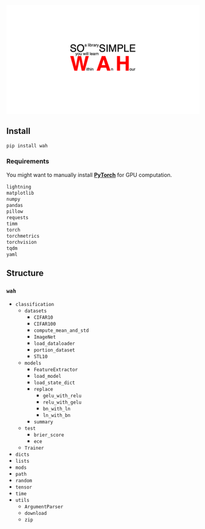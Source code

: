 ![logo](https://github.com/yupeeee/WAH/blob/main/WAH.png?raw=true)

## Install

```commandline
pip install wah
```

### Requirements

You might want to manually install [**PyTorch**](https://pytorch.org/get-started/locally/)
for GPU computation.

```text
lightning
matplotlib
numpy
pandas
pillow
requests
timm
torch
torchmetrics
torchvision
tqdm
yaml
```

## Structure

### `wah`
- `classification`
    - `datasets`
        - `CIFAR10`
        - `CIFAR100`
        - `compute_mean_and_std`
        - `ImageNet`
        - `load_dataloader`
        - `portion_dataset`
        - `STL10`
    - `models`
        - `FeatureExtractor`
        - `load_model`
        - `load_state_dict`
        - `replace`
            - `gelu_with_relu`
            - `relu_with_gelu`
            - `bn_with_ln`
            - `ln_with_bn`
        - `summary`
    - `test`
        - `brier_score`
        - `ece`
    - `Trainer`
- `dicts`
- `lists`
- `mods`
- `path`
- `random`
- `tensor`
- `time`
- `utils`
    - `ArgumentParser`
    - `download`
    - `zip`